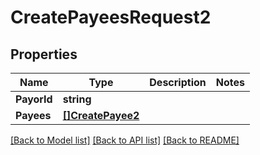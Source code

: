 # CreatePayeesRequest2

## Properties

Name | Type | Description | Notes
------------ | ------------- | ------------- | -------------
**PayorId** | **string** |  | 
**Payees** | [**[]CreatePayee2**](CreatePayee_2.md) |  | 

[[Back to Model list]](../README.md#documentation-for-models) [[Back to API list]](../README.md#documentation-for-api-endpoints) [[Back to README]](../README.md)



